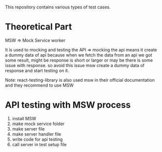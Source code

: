 This repository contains various types of test cases. 


# Theoretical Part

MSW => Mock Service worker

It is used to mocking and testing the API => mocking the api means it create a dummy data of api because when we fetch the data
from an api we got some result, might be response is short or larger or may be there is some issue with response. so avoid
this issue msw create a dummy data of response and start testing on it.

Note: react-testing-library is also used msw in their official documentation and they recommend to use MSW


# API testing with MSW process

1. install MSW
2. make mock service folder
3. make server file
4. make server handler file 
5. write code for api testing
6. call server in test setup file
